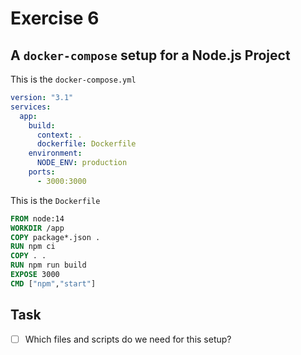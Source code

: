 # Exercise 6

## A `docker-compose` setup for a Node.js Project


This is the `docker-compose.yml`

```yml
version: "3.1"
services:
  app:
    build:
      context: .
      dockerfile: Dockerfile
    environment:
      NODE_ENV: production
    ports:
      - 3000:3000
```

This is the `Dockerfile`

```Dockerfile
FROM node:14
WORKDIR /app
COPY package*.json .
RUN npm ci
COPY . .
RUN npm run build
EXPOSE 3000
CMD ["npm","start"]
```

## Task

- [ ] Which files and scripts do we need for this setup?